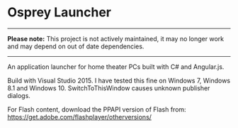 # Osprey Launcher

---

**Please note:** This project is not actively maintained, it may no longer work and may depend on out of date dependencies.

---

An application launcher for home theater PCs built with C# and Angular.js.

Build with Visual Studio 2015. I have tested this fine on Windows 7, Windows 8.1 and Windows 10.
SwitchToThisWindow causes unknown publisher dialogs.

For Flash content, download the PPAPI version of Flash from: https://get.adobe.com/flashplayer/otherversions/
